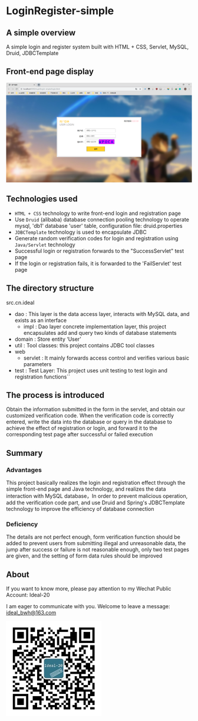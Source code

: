 # LoginRegister-simple

## A simple overview

A simple login and  register system built with HTML + CSS, Servlet, MySQL, Druid, JDBCTemplate

## Front-end page display

![image](https://github.com/BWH-Steven/LoginRegister-Simple/blob/master/web/img/loginPage.png)

## Technologies used

- `HTML + CSS` technology to write front-end login and registration page
- Use `Druid` (alibaba) database connection pooling technology to operate mysql, 'db1' database 'user' table, configuration file: druid.properties
- `JDBCTemplate` technology is used to encapsulate JDBC
- Generate random verification codes for login and registration using `Java/Servlet` technology
- Successful login or registration forwards to the "SuccessServlet" test page
- If the login or registration fails, it is forwarded to the 'FailServlet' test page

## The directory structure

src.cn.ideal

- dao : This layer is the data access layer, interacts with MySQL data, and exists as an interface
  - impl : Dao layer concrete implementation layer, this project encapsulates add and query two kinds of database statements
- domain  : Store entity ‘User’
- util : Tool classes: this project contains JDBC tool classes
- web
  - servlet : It mainly forwards access control and verifies various basic parameters
- test : Test Layer: This project uses unit testing to test login and registration functions``

## The process is introduced

Obtain the information submitted in the form in the servlet, and obtain our customized verification code. When the verification code is correctly entered, write the data into the database or query in the database to achieve the effect of registration or login, and forward it to the corresponding test page after successful or failed execution



## Summary

### Advantages

This project basically realizes the login and registration effect through the simple front-end page and Java technology, and realizes the data interaction with MySQL database，In order to prevent malicious operation, add the verification code part, and use Druid and Spring's JDBCTemplate technology to improve the efficiency of database connection

### Deficiency

The details are not perfect enough, form verification function should be added to prevent users from submitting illegal and unreasonable data, the jump after success or failure is not reasonable enough, only two test pages are given, and the setting of form data rules should be improved



## About

If you want to know more, please pay attention to my Wechat Public Account: Ideal-20

I am eager to communicate with you. Welcome to leave a message: ideal_bwh@163.com

![image](https://github.com/BWH-Steven/LoginRegister-Simple/blob/master/web/img/QRcode258.jpg)

